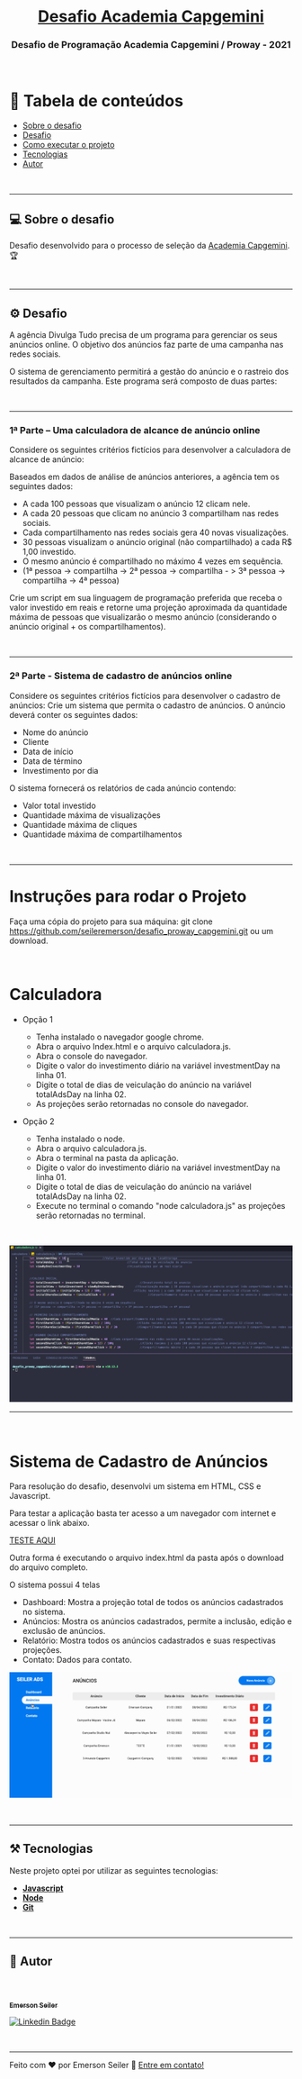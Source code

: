 <h1 align="center">
    <a href="https://capgemini.proway.com.br/" alt="Desafio Academia Capgemini"> Desafio Academia Capgemini  </a>
</h1>

<h3 align="center">
    Desafio de Programação Academia Capgemini / Proway - 2021
</h3>
<br>


📜 Tabela de conteúdos
=================

   * [Sobre o desafio](#sobre-o-projeto)
   * [Desafio](#-desafio)
   * [Como executar o projeto](#-como-executar-o-projeto)
   * [Tecnologias](#-tecnologias)
   * [Autor](#-autor)


</br>

---

## 💻 Sobre o desafio

 Desafio desenvolvido para o processo de seleção da  [Academia Capgemini](http://capgemini.proway.com.br/). 🏆

<br>

---

## ⚙️ Desafio

A agência Divulga Tudo precisa de um programa para gerenciar os seus anúncios online.
O objetivo dos anúncios faz parte de uma campanha nas redes sociais.

O sistema de gerenciamento permitirá a gestão do anúncio e o rastreio dos resultados da campanha.
Este programa será composto de duas partes:

</br>

----

### 1ª Parte – Uma calculadora de alcance de anúncio online
 
Considere os seguintes critérios fictícios para desenvolver a calculadora de alcance de anúncio:

Baseados em dados de análise de anúncios anteriores, a agência tem os seguintes dados: 
  - A cada 100 pessoas que visualizam o anúncio 12 clicam nele.
  - A cada 20 pessoas que clicam no anúncio 3 compartilham nas redes sociais.
  - Cada compartilhamento nas redes sociais gera 40 novas visualizações.
  - 30 pessoas visualizam o anúncio original (não compartilhado) a cada R$ 1,00 investido.
  - O mesmo anúncio é compartilhado no máximo 4 vezes em sequência.
  - (1ª pessoa -> compartilha -> 2ª pessoa -> compartilha - > 3ª pessoa -> compartilha -> 4ª pessoa)

Crie um script em sua linguagem de programação preferida que receba o valor investido em reais e retorne uma projeção aproximada da quantidade máxima de pessoas que visualizarão o mesmo anúncio (considerando o anúncio original + os compartilhamentos).

</br>

----
### 2ª Parte - Sistema de cadastro de anúncios online

Considere os seguintes critérios fictícios para desenvolver o cadastro de anúncios:
Crie um sistema que permita o cadastro de anúncios. O anúncio deverá conter os seguintes dados:
  - Nome do anúncio
  - Cliente
  - Data de início
  - Data de término
  - Investimento por dia

O sistema fornecerá os relatórios de cada anúncio contendo:
  - Valor total investido
  - Quantidade máxima de visualizações
  - Quantidade máxima de cliques
  - Quantidade máxima de compartilhamentos


</br>

  ---


# Instruções para rodar o Projeto

Faça uma cópia do projeto para sua máquina: git clone https://github.com/seileremerson/desafio_proway_capgemini.git ou um download.
</br>

</br>

# Calculadora
  - Opção 1
    - Tenha instalado o navegador google chrome.
    - Abra o arquivo Index.html e o arquivo calculadora.js.
    - Abra o console do navegador.
    - Digite o valor do investimento diário na variável investmentDay na linha 01.
    - Digite o total de dias de veiculação do anúncio na variável totalAdsDay na linha 02.
    - As projeções serão retornadas no console do navegador.

  - Opção 2
    - Tenha instalado o node.
    - Abra o arquivo calculadora.js.
    - Abra o terminal na pasta da aplicação.
    - Digite o valor do investimento diário na variável investmentDay na linha 01.
    - Digite o total de dias de veiculação do anúncio na variável totalAdsDay na linha 02.
    - Execute no terminal o comando "node calculadora.js" as projeções serão retornadas no terminal.
  
</br>

![](./gifs/seiler_calculadora.gif)

---

</br>

# Sistema de Cadastro de Anúncios

Para resolução do desafio, desenvolvi um sistema em HTML, CSS e Javascript.

Para testar a aplicação basta ter acesso a um navegador com internet e acessar o link abaixo.

[TESTE AQUI](https://seileremerson.github.io/proway_capgemini_2021/)

Outra forma é executando o arquivo index.html da pasta após o download do arquivo completo.

O sistema possui 4 telas
  - Dashboard: Mostra a projeção total de todos os anúncios cadastrados no sistema.
  - Anúncios: Mostra os anúncios cadastrados, permite a inclusão, edição e exclusão de anúncios.
  - Relatório: Mostra todos os anúncios cadastrados e suas respectivas projeções.
  - Contato: Dados para contato.

![](./gifs/seiler_ads.gif)

</br>

---

## ⚒ Tecnologias

Neste projeto optei por utilizar as seguintes tecnologias:



-   **[Javascript](https://www.javascript.com/)**
-   **[Node](https://nodejs.org/en/)**
-   **[Git](https://git-scm.com/)**

</br>

---

## 👷 Autor

<br>

<a href="https://www.linkedin.com/in/seileremerson/">
 <img style="border-radius: 50%;" src="https://avatars.githubusercontent.com/seileremerson" width="100px;" alt=""/>
 <br />
 <sub><b>Emerson Seiler</b></sub></a> <a href="https://www.linkedin.com/in/seileremerson/" title="Emerson Seiler"></a>
 <br />

[![Linkedin Badge](https://img.shields.io/badge/-seileremerson-blue?style=flat-square&logo=Linkedin&logoColor=white&link=https://www.linkedin.com/in/diogoalvesti/)](https://www.linkedin.com/in/seileremerson/)

<br>

---


Feito com ❤️ por Emerson Seiler 👋 [Entre em contato!](https://www.linkedin.com/in/seileremerson/)
